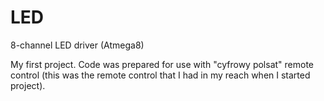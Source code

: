 # LED
8-channel LED driver (Atmega8)

My first project. Code was prepared for use with "cyfrowy polsat" remote control (this was the remote control that I had in my reach when I started project).
